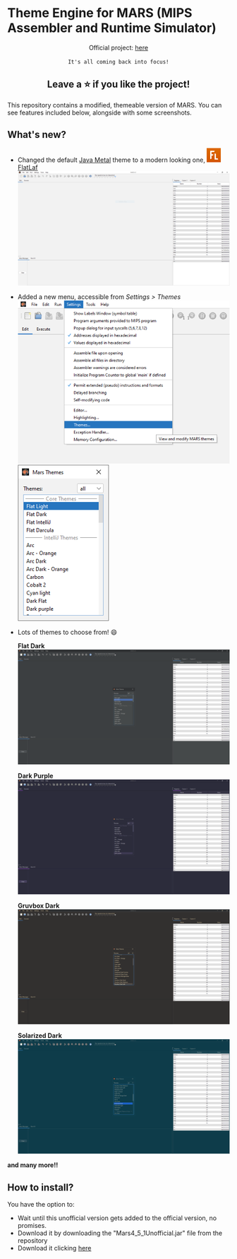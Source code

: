 # Theme Engine for MARS (MIPS Assembler and Runtime Simulator)

<div align="center">

Official project: [here](https://courses.missouristate.edu/KenVollmar/mars/)

<code>It's all coming back into focus!</code>

## Leave a ⭐ if you like the project!
</div> 

This repository contains a modified, themeable version of MARS. You can see features included below, alongside with some screenshots.

## What's new?
* Changed the default [Java Metal](https://docs.oracle.com/javase/8/docs/api/javax/swing/plaf/metal/package-summary.html) theme to a modern looking one, ![FlatLaf logo](themeengine/flatlaf.svg)[FlatLaf](https://www.formdev.com/flatlaf/)
![MARS new look](screenshots/fullwindow.png)


* Added a new menu, accessible from _Settings > Themes_
![Themes menu item](screenshots/themesmenuitem.png)
![Themes menu](screenshots/themesmenu.png)


* Lots of themes to choose from! 😄

  **Flat Dark**
  ![Flat Dark Theme](screenshots/flatdark.png)

  **Dark Purple**
  ![Dark Purple Theme](screenshots/darkpurple.png)

  **Gruvbox Dark**
  ![Gruvbox Dark Soft Theme](screenshots/gruvboxdarksoft.png)

  **Solarized Dark**
  ![solarized Dark Theme](screenshots/solarizeddark.png)

**and many more!!**

## How to install?
You have the option to: 
* Wait until this unofficial version gets added to the official version, no promises.
* Download it by downloading the "Mars4_5_1Unofficial.jar" file from the repository
* Download it clicking [here](https://github.com/aeris170/MARS/releases/download/v4.5.1/Mars4_5_1Unoffiial.jar)